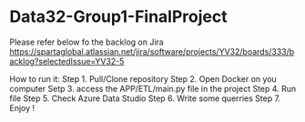 # Data32-Group1-FinalProject
Please refer below fo the backlog on Jira
https://spartaglobal.atlassian.net/jira/software/projects/YV32/boards/333/backlog?selectedIssue=YV32-5

How to run it:
Step 1. Pull/Clone repository 
Step 2. Open Docker on you computer 
Setp 3. access the APP/ETL/main.py file in the project 
Step 4. Run file 
Step 5. Check Azure Data Studio
Step 6. Write some querries 
Step 7. Enjoy ! 
